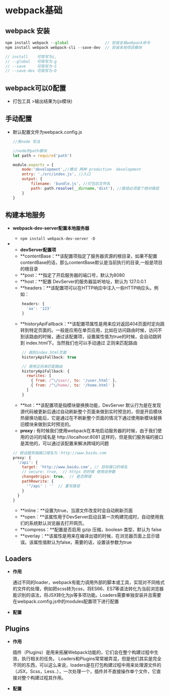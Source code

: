 #  webpack基础

##  webpack 安装

```javascript
npm install webpack --global                // 安装全局webpack命令
npm install webpack webpack-cli --save-dev  // 安装本地项目模块

// install    可简写为i,
// --global   可简写为-g
// --save     可简写为-S
// --save-dev 可简写为-D

```

##  webpack可以0配置

- 打包工具 >输出结果为(js模块)

##  手动配置

- 默认配置文件为webpack.config.js

  ```javascript
  //用node 写法
  
  //node的path模块
  let path = require('path')
  
  module.exports = {
      mode:'development',//模式 两种 production  development
      entry: './src/index.js', //入口
      output: {
          filename: 'bundle.js', //打包后文件名
          path: path.resolve(__dirname,'dist'), //路径必须是个绝对路径
      }
  }
  ```



##  构建本地服务

- **webpack-dev-server配置本地服务器**

  - `npm install webpack-dev-server -D`

- * **devServer配置项**

  - **contentBase：**该配置项指定了服务器资源的根目录，如果不配置contentBase的话，那么contentBase默认是当前执行的目录,一般是项目的根目录
  - **post：**指定了开启服务器的端口号，默认为8080
  - **host：**配置 DevServer的服务器监听地址，默认为 127.0.0.1
  - **headers：**该配置项可以在HTTP响应中注入一些HTTP响应头。例如：

  ```javascript
      headers: {
        'aa': '123'
      }
  ```

  - **historyApiFallback：**该配置项属性是用来应对返回404页面时定向跳转到特定页面的。一般是应用在单页应用，比如在访问路由时候，访问不到该路由的时候，通过该配置项，设置属性值为true的时候，会自动跳转到 index.html下。当然我们也可以手动通过 正则来匹配路由

  ```javascript
      // 跳到index.html页面 
      historyApiFallback: true
  
      // 使用正则来匹配路由
      historyApiFallback: {
        rewrites: [
          { from: /^\/user/, to: '/user.html' },
          { from: /^\/home/, to: '/home.html' }
        ]
      }
  
  ```

  

  - **hot：**该配置项是指模块替换换功能，DevServer 默认行为是在发现源代码被更新后通过自动刷新整个页面来做到实时预览的，但是开启模块热替换功能后，它是通过在不刷新整个页面的情况下通过使用新模块替换旧模块来做到实时预览的。
  - **proxy :** 有时候我们使用webpack在本地启动服务器的时候，由于我们使用的访问的域名是 http://localhost:8081 这样的，但是我们服务端的接口是其他的，可以通过该配置来解决跨域的问题

  ```javascript
  // 假设服务端接口域名为：http://www.baidu.com
  proxy: {
    '/api': {
      target: 'http://www.baidu.com', // 目标接口的域名
      // secure: true,  // https 的时候 使用该参数
      changeOrigin: true,  // 是否跨域
      pathRewrite: {
        '^/api' : ''  // 重写路径
      }
    }
  }
  ```

 

  - **inline：**设置为true，当源文件改变时会自动刷新页面
  - **open：**该属性用于DevServer启动且第一次构建完成时，自动使用我们的系统默认浏览器去打开网页。
  - **compress：**配置是否启用 gzip 压缩，boolean 类型，默认为 false
  - **overlay：**该属性是用来在编译出错的时候，在浏览器页面上显示错误。该属性值默认为false，需要的话，设置该参数为true



## Loaders

- **作用**

  ​     通过不同的loader，webpack有能力调用外部的脚本或工具，实现对不同格式的文件的处理，例如把scss转为css，将ES66、ES7等语法转化为当前浏览器能识别的语法，将JSX转化为js等多项功能。Loaders需要单独安装并且需要在webpack.comfig.js中的modules配置项下进行配置

- **配置**

## Plugins

- **作用**

  插件（Plugins）是用来拓展Webpack功能的，它们会在整个构建过程中生效，执行相关的任务。
  Loaders和Plugins常常被弄混，但是他们其实是完全不同的东西，可以这么来说，loaders是在打包构建过程中用来处理源文件的（JSX，Scss，Less..），一次处理一个，插件并不直接操作单个文件，它直接对整个构建过程其作用。

- **配置**

